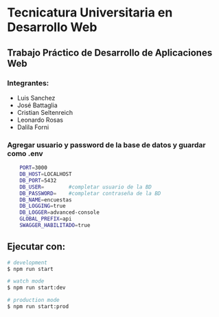<img src="https://secretariaextension.uner.edu.ar/wp-content/uploads/2021/04/logo-original-maschico.png" alt="">

# Tecnicatura Universitaria en Desarrollo Web

## Trabajo Práctico de Desarrollo de Aplicaciones Web

### Integrantes:

- Luis Sanchez
- José Battaglia
- Cristian Seltenreich
- Leonardo Rosas
- Dalila Forni

### Agregar usuario y password de la base de datos y guardar como .env

```bash
    PORT=3000
    DB_HOST=LOCALHOST
    DB_PORT=5432
    DB_USER=        #completar usuario de la BD
    DB_PASSWORD=    #completar contraseña de la BD
    DB_NAME=encuestas
    DB_LOGGING=true
    DB_LOGGER=advanced-console
    GLOBAL_PREFIX=api
    SWAGGER_HABILITADO=true
```

## Ejecutar con:

```bash
# development
$ npm run start

# watch mode
$ npm run start:dev

# production mode
$ npm run start:prod
```
